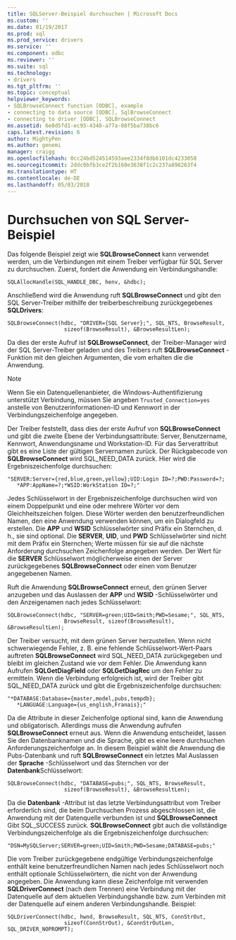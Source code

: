 ```yaml
---
title: SQLServer-Beispiel durchsuchen | Microsoft Docs
ms.custom: ''
ms.date: 01/19/2017
ms.prod: sql
ms.prod_service: drivers
ms.service: ''
ms.component: odbc
ms.reviewer: ''
ms.suite: sql
ms.technology:
- drivers
ms.tgt_pltfrm: ''
ms.topic: conceptual
helpviewer_keywords:
- SQLBrowseConnect function [ODBC], example
- connecting to data source [ODBC], SqlBrowseConnect
- connecting to driver [ODBC], SQLBrowseConnect
ms.assetid: 6e0d5fd1-ec93-4348-a77a-08f5ba738bc6
caps.latest.revision: 6
author: MightyPen
ms.author: genemi
manager: craigg
ms.openlocfilehash: 0cc24bd524514593aee2334f8db6101dc4233058
ms.sourcegitcommit: 2ddc0bfb3ce2f2b160e3638f1c2c237a898263f4
ms.translationtype: HT
ms.contentlocale: de-DE
ms.lasthandoff: 05/03/2018
---
```

# <a name="sql-server-browsing-example"></a>Durchsuchen von SQL Server-Beispiel
Das folgende Beispiel zeigt wie **SQLBrowseConnect** kann verwendet werden, um die Verbindungen mit einem Treiber verfügbar für SQL Server zu durchsuchen. Zuerst, fordert die Anwendung ein Verbindungshandle:  
  
```  
SQLAllocHandle(SQL_HANDLE_DBC, henv, &hdbc);  
```  
  
 Anschließend wird die Anwendung ruft **SQLBrowseConnect** und gibt den SQL Server-Treiber mithilfe der treiberbeschreibung zurückgegebenes **SQLDrivers**:  
  
```  
SQLBrowseConnect(hdbc, "DRIVER={SQL Server};", SQL_NTS, BrowseResult,  
                  sizeof(BrowseResult), &BrowseResultLen);  
```  
  
 Da dies der erste Aufruf ist **SQLBrowseConnect**, der Treiber-Manager wird der SQL Server-Treiber geladen und des Treibers ruft **SQLBrowseConnect** -Funktion mit den gleichen Argumenten, die vom erhalten die die Anwendung.  
  
> [!NOTE]  
>  Wenn Sie ein Datenquellenanbieter, die Windows-Authentifizierung unterstützt Verbindung, müssen Sie angeben `Trusted_Connection=yes` anstelle von Benutzerinformationen-ID und Kennwort in der Verbindungszeichenfolge angegeben.  
  
 Der Treiber feststellt, dass dies der erste Aufruf von **SQLBrowseConnect** und gibt die zweite Ebene der Verbindungsattribute: Server, Benutzername, Kennwort, Anwendungsname und Workstation-ID. Für das Serverattribut gibt es eine Liste der gültigen Servernamen zurück. Der Rückgabecode von **SQLBrowseConnect** wird SQL_NEED_DATA zurück. Hier wird die Ergebniszeichenfolge durchsuchen:  
  
```  
"SERVER:Server={red,blue,green,yellow};UID:Login ID=?;PWD:Password=?;  
   *APP:AppName=?;*WSID:WorkStation ID=?;"  
```  
  
 Jedes Schlüsselwort in der Ergebniszeichenfolge durchsuchen wird von einem Doppelpunkt und eine oder mehrere Wörter vor dem Gleichheitszeichen folgen. Diese Wörter werden den benutzerfreundlichen Namen, den eine Anwendung verwenden können, um ein Dialogfeld zu erstellen. Die **APP** und **WSID** Schlüsselwörter sind Präfix ein Sternchen, d. h., sie sind optional. Die **SERVER**, **UID**, und **PWD** Schlüsselwörter sind nicht mit dem Präfix ein Sternchen; Werte müssen für sie auf die nächste Anforderung durchsuchen Zeichenfolge angegeben werden. Der Wert für die **SERVER** Schlüsselwort möglicherweise einen der Server zurückgegebenes **SQLBrowseConnect** oder einen vom Benutzer angegebenen Namen.  
  
 Ruft die Anwendung **SQLBrowseConnect** erneut, den grünen Server anzugeben und das Auslassen der **APP** und **WSID** -Schlüsselwörter und den Anzeigenamen nach jedes Schlüsselwort:  
  
```  
SQLBrowseConnect(hdbc, "SERVER=green;UID=Smith;PWD=Sesame;", SQL_NTS,  
                  BrowseResult, sizeof(BrowseResult), &BrowseResultLen);  
```  
  
 Der Treiber versucht, mit dem grünen Server herzustellen. Wenn nicht schwerwiegende Fehler, z. B. eine fehlende Schlüsselwort-Wert-Paars auftreten **SQLBrowseConnect** wird SQL_NEED_DATA zurückgegeben und bleibt im gleichen Zustand wie vor dem Fehler. Die Anwendung kann Aufrufen **SQLGetDiagField** oder **SQLGetDiagRec** um den Fehler zu ermitteln. Wenn die Verbindung erfolgreich ist, wird der Treiber gibt SQL_NEED_DATA zurück und gibt die Ergebniszeichenfolge durchsuchen:  
  
```  
"*DATABASE:Database={master,model,pubs,tempdb};  
   *LANGUAGE:Language={us_english,Franais};"  
```  
  
 Da die Attribute in dieser Zeichenfolge optional sind, kann die Anwendung und obligatorisch. Allerdings muss die Anwendung aufrufen **SQLBrowseConnect** erneut aus. Wenn die Anwendung entscheidet, lassen Sie den Datenbanknamen und die Sprache, gibt es eine leere durchsuchen Anforderungszeichenfolge an. In diesem Beispiel wählt die Anwendung die Pubs-Datenbank und ruft **SQLBrowseConnect** ein letztes Mal Auslassen der **Sprache** -Schlüsselwort und das Sternchen vor der **Datenbank**Schlüsselwort:  
  
```  
SQLBrowseConnect(hdbc, "DATABASE=pubs;", SQL_NTS, BrowseResult,  
                  sizeof(BrowseResult), &BrowseResultLen);  
```  
  
 Da die **Datenbank** -Attribut ist das letzte Verbindungsattribut vom Treiber erforderlich sind, die beim Durchsuchen Prozess abgeschlossen ist, die Anwendung mit der Datenquelle verbunden ist und **SQLBrowseConnect** Gibt SQL_SUCCESS zurück. **SQLBrowseConnect** gibt auch die vollständige Verbindungszeichenfolge als die Ergebniszeichenfolge durchsuchen:  
  
```  
"DSN=MySQLServer;SERVER=green;UID=Smith;PWD=Sesame;DATABASE=pubs;"  
```  
  
 Die vom Treiber zurückgegebene endgültige Verbindungszeichenfolge enthält keine benutzerfreundlichen Namen nach jedes Schlüsselwort noch enthält optionale Schlüsselwörtern, die nicht von der Anwendung angegeben. Die Anwendung kann diese Zeichenfolge mit verwenden **SQLDriverConnect** (nach dem Trennen) eine Verbindung mit der Datenquelle auf dem aktuellen Verbindungshandle bzw. zum Verbinden mit der Datenquelle auf einem anderen Verbindungshandle. Beispiel:  
  
```  
SQLDriverConnect(hdbc, hwnd, BrowseResult, SQL_NTS, ConnStrOut,  
                  sizeof(ConnStrOut), &ConnStrOutLen, SQL_DRIVER_NOPROMPT);  
```
